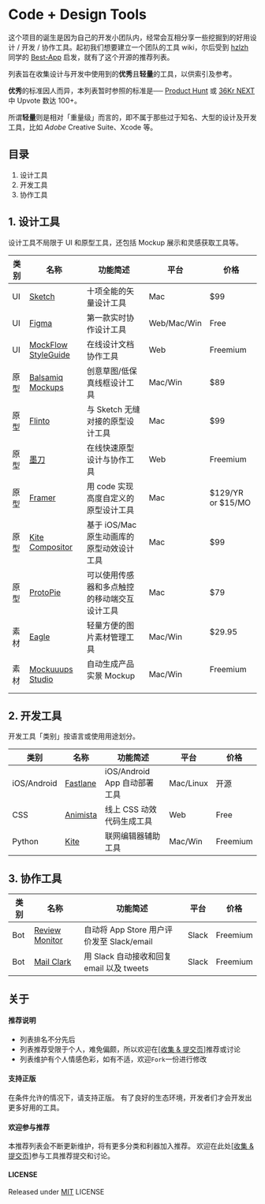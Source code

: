 # Code + Design Tools

这个项目的诞生是因为自己的开发小团队内，经常会互相分享一些挖掘到的好用设计 / 开发 / 协作工具。起初我们想要建立一个团队的工具 wiki，尔后受到 [hzlzh](https://github.com/hzlzh) 同学的 [Best-App](https://github.com/hzlzh/Best-App) 启发，就有了这个开源的推荐列表。

列表旨在收集设计与开发中使用到的**优秀**且**轻量**的工具，以供索引及参考。

**优秀**的标准因人而异，本列表暂时参照的标准是── [Product Hunt](https://www.producthunt.com/) 或 [36Kr NEXT](http://next.36kr.com/posts) 中 Upvote 数达 100+。

所谓**轻量**则是相对「重量级」而言的，即不属于那些过于知名、大型的设计及开发工具，比如 *Adobe* Creative Suite、Xcode 等。



## 目录

1. 设计工具
2. 开发工具
3. 协作工具




## 1. 设计工具

设计工具不局限于 UI 和原型工具，还包括 Mockup 展示和灵感获取工具等。

| 类别     | 名称                    | 功能简述                      | 平台          | 价格                |
| ------ | --------------------- | ------------------------- | ----------- | ----------------- |
| UI     | [Sketch]              | 十项全能的矢量设计工具               | Mac         | $99               |
| UI     | [Figma]               | 第一款实时协作设计工具               | Web/Mac/Win | Free              |
| UI     | [MockFlow StyleGuide] | 在线设计文档协作工具                | Web         | Freemium          |
| 原型      | [Balsamiq Mockups]    | 创意草图/低保真线框设计工具            | Mac/Win     | $89               |
| 原型     | [Flinto]              | 与 Sketch 无缝对接的原型设计工具      | Mac         | $99               |
| 原型     | [墨刀]                  | 在线快速原型设计与协作工具             | Web         | Freemium          |
| 原型     | [Framer]              | 用 code 实现高度自定义的原型设计工具     | Mac         | $129/YR or $15/MO |
| 原型     | [Kite Compositor]     | 基于 iOS/Mac 原生动画库的原型动效设计工具 | Mac         | $99               |
| 原型     | [ProtoPie]            | 可以使用传感器和多点触控的移动端交互设计工具    | Mac         | $79               |
| 素材 | [Eagle]    | 轻量方便的图片素材管理工具        | Mac/Win     | $29.95          |
| 素材 | [Mockuuups Studio]    | 自动生成产品实景 Mockup           | Mac/Win     | Freemium          |



## 2. 开发工具

开发工具「类别」按语言或使用用途划分。

| 类别          | 名称         | 功能简述                   | 平台        | 价格       |
| ----------- | ---------- | ---------------------- | --------- | -------- |
| iOS/Android | [Fastlane] | iOS/Android App 自动部署工具 | Mac/Linux | 开源       |
| CSS         | [Animista] | 线上 CSS 动效代码生成工具        | Web       | Free     |
| Python      | [Kite]     | 联网编辑器辅助工具              | Mac/Win   | Freemium |



## 3. 协作工具

| 类别   | 名称               | 功能简述                             | 平台    | 价格       |
| ---- | ---------------- | -------------------------------- | ----- | -------- |
| Bot  | [Review Monitor] | 自动将 App Store 用户评价发至 Slack/email | Slack | Freemium |
| Bot  | [Mail Clark]     | 用 Slack 自动接收和回复 email 以及 tweets  | Slack | Freemium |



## 关于

#### 推荐说明

* 列表排名不分先后
* 列表推荐受限于个人，难免偏颇，所以欢迎在\[[收集 & 提交页]\]推荐或讨论
* 列表维护有个人情感色彩，如有不适，欢迎`Fork`一份进行修改

#### 支持正版

在条件允许的情况下，请支持正版。
有了良好的生态环境，开发者们才会开发出更多好用的工具。

#### 欢迎参与推荐

本推荐列表会不断更新维护，将有更多分类和利器加入推荐。
欢迎在此处\[[收集 & 提交页]\]参与工具推荐提交和讨论。

#### LICENSE

Released under [MIT] LICENSE

[收集 & 提交页]: https://github.com/zoomyale/Code-Design-Tools/issues/
[MIT]: https://rem.mit-license.org/

[Fastlane]: https://github.com/fastlane/fastlane/
[Sketch]: https://sketchapp.com/
[Slack]: https://slack.com/
[Flinto]: https://www.flinto.com/
[Review Monitor]: https://launchkit.io/reviews/
[Mockuuups Studio]: https://mockuuups.studio/
[墨刀]: https://modao.cc/
[Framer]: https://framer.com/
[Figma]: https://www.figma.com/
[ProtoPie]: http://www.protopie.cn/
[MockFlow StyleGuide]: https://mockflow.com/apps/styleguide/
[Balsamiq Mockups]: https://balsamiq.com/
[Mail Clark]: https://mailclark.ai/
[Kite Compositor]: https://kiteapp.co/
[Animista]: http://animista.net/
[Eagle]: https://eagle.cool/
[Kite]: https://kite.com/
